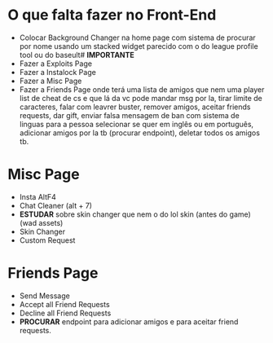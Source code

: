 # O que falta fazer no Front-End

- Colocar Background Changer na home page com sistema de procurar por nome usando um stacked widget parecido com o do league profile tool ou do baseult# **IMPORTANTE**
- Fazer a Exploits Page
- Fazer a Instalock Page
- Fazer a Misc Page
- Fazer a Friends Page onde terá uma lista de amigos que nem uma player list de cheat de cs e que lá da vc pode mandar msg por la, tirar limite de caracteres, falar com leavrer buster, remover amigos, aceitar friends requests, dar gift, enviar falsa mensagem de ban com sistema de linguas para a pessoa selecionar se quer em inglês ou em português, adicionar amigos por la tb (procurar endpoint), deletar todos os amigos tb.



# Misc Page

- Insta AltF4
- Chat Cleaner (alt + 7)
- **ESTUDAR** sobre skin changer que nem o do lol skin (antes do game) (wad assets)
- Skin Changer
- Custom Request

# Friends Page

- Send Message
- Accept all Friend Requests
- Decline all Friend Requests
- **PROCURAR** endpoint para adicionar amigos e para aceitar friend requests.


